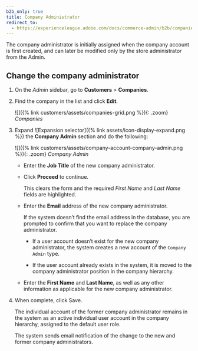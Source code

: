 ```yaml
---
b2b_only: true
title: Company Administrator
redirect_to:
  - https://experienceleague.adobe.com/docs/commerce-admin/b2b/companies/account-company-admin.html 
---
```


The company administrator is initially assigned when the company account is first created, and can later be modified only by the store administrator from the Admin.

## Change the company administrator

1. On the _Admin_ sidebar, go to **Customers** > **Companies**.

1. Find the company in the list and click **Edit**.

   ![]({% link customers/assets/companies-grid.png %}){: .zoom}
   _Companies_

1. Expand ![Expansion selector]({% link assets/icon-display-expand.png %}) the **Company Admin** section and do the following:

   ![]({% link customers/assets/company-account-company-admin.png %}){: .zoom}
   _Company Admin_

   - Enter the **Job Title** of the new company administrator.

   - Click **Proceed** to continue.

      This clears the form and the required _First Name_ and _Last Name_ fields are highlighted.

   - Enter the **Email** address of the new company administrator.

      If the system doesn’t find the email address in the database, you are prompted to confirm that you want to replace the company administrator.

      - If a user account doesn’t exist for the new company administrator, the system creates a new account of the `Company Admin` type.

      - If the user account already exists in the system, it is moved to the company administrator position in the company hierarchy.

   - Enter the **First Name** and **Last Name**, as well as any other information as applicable for the new company administrator.

1. When complete, click <span class="btn">Save</span>.

   The individual account of the former company administrator remains in the system as an active individual user account in the company hierarchy, assigned to the default user role.

   The system sends email notification of the change to the new and former company administrators.
